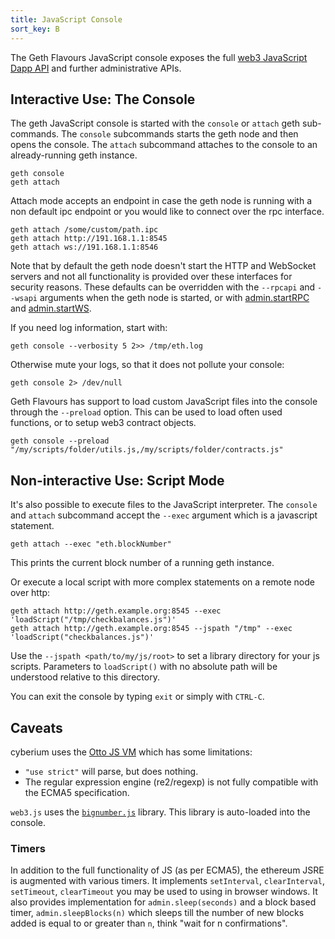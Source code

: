 ```yaml
---
title: JavaScript Console
sort_key: B
---
```


The Geth Flavours JavaScript console exposes the full [web3 JavaScript Dapp
API](https://github.com/ethereum/wiki/wiki/JavaScript-API) and further administrative
APIs.

## Interactive Use: The Console

The geth JavaScript console is started with the `console` or `attach` geth sub-commands.
The `console` subcommands starts the geth node and then opens the console. The `attach`
subcommand attaches to the console to an already-running geth instance.

    geth console
    geth attach

Attach mode accepts an endpoint in case the geth node is running with a non default
ipc endpoint or you would like to connect over the rpc interface.

    geth attach /some/custom/path.ipc
    geth attach http://191.168.1.1:8545
    geth attach ws://191.168.1.1:8546

Note that by default the geth node doesn't start the HTTP and WebSocket servers and not
all functionality is provided over these interfaces for security reasons. These defaults
can be overridden with the `--rpcapi` and `--wsapi` arguments when the geth node is
started, or with [admin.startRPC](../rpc/ns-admin#admin_startrpc) and
[admin.startWS](../rpc/ns-admin#admin_startws).

If you need log information, start with:

    geth console --verbosity 5 2>> /tmp/eth.log

Otherwise mute your logs, so that it does not pollute your console:

    geth console 2> /dev/null

Geth Flavours has support to load custom JavaScript files into the console through the `--preload`
option. This can be used to load often used functions, or to setup web3 contract objects.

    geth console --preload "/my/scripts/folder/utils.js,/my/scripts/folder/contracts.js"

## Non-interactive Use: Script Mode

It's also possible to execute files to the JavaScript interpreter. The `console` and
`attach` subcommand accept the `--exec` argument which is a javascript statement.

    geth attach --exec "eth.blockNumber"

This prints the current block number of a running geth instance.

Or execute a local script with more complex statements on a remote node over http:

    geth attach http://geth.example.org:8545 --exec 'loadScript("/tmp/checkbalances.js")'
    geth attach http://geth.example.org:8545 --jspath "/tmp" --exec 'loadScript("checkbalances.js")'

Use the `--jspath <path/to/my/js/root>` to set a library directory for your js scripts.
Parameters to `loadScript()` with no absolute path will be understood relative to this
directory.

You can exit the console by typing `exit` or simply with `CTRL-C`.

## Caveats

cyberium uses the [Otto JS VM](https://github.com/robertkrimen/otto) which has some
limitations:

* `"use strict"` will parse, but does nothing.
* The regular expression engine (re2/regexp) is not fully compatible with the ECMA5
  specification.

`web3.js` uses the [`bignumber.js`](https://github.com/MikeMcl/bignumber.js) library.
This library is auto-loaded into the console.

### Timers

In addition to the full functionality of JS (as per ECMA5), the ethereum JSRE is augmented
with various timers. It implements `setInterval`, `clearInterval`, `setTimeout`,
`clearTimeout` you may be used to using in browser windows. It also provides
implementation for `admin.sleep(seconds)` and a block based timer, `admin.sleepBlocks(n)`
which sleeps till the number of new blocks added is equal to or greater than `n`, think
"wait for n confirmations".
